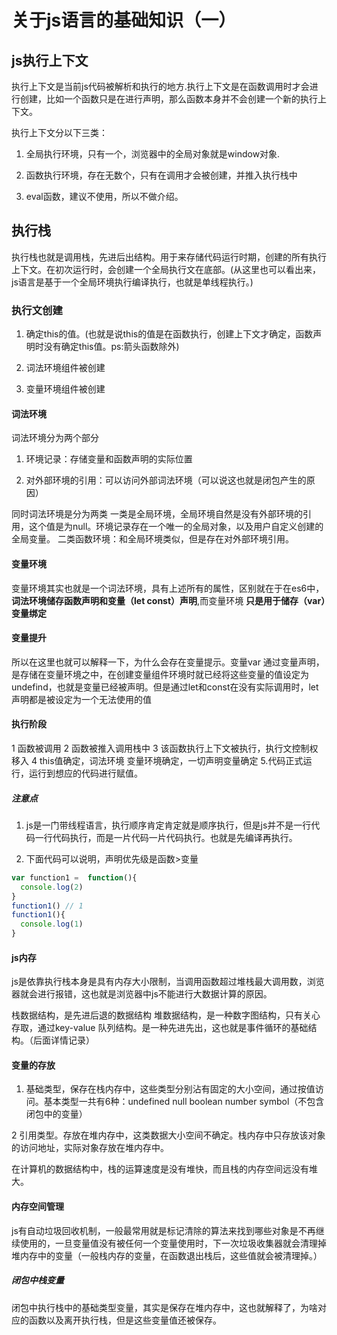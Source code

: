 # 关于js语言的基础知识（一）

## js执行上下文

执行上下文是当前js代码被解析和执行的地方.执行上下文是在函数调用时才会进行创建，比如一个函数只是在进行声明，那么函数本身并不会创建一个新的执行上下文。

执行上下文分以下三类：

1. 全局执行环境，只有一个，浏览器中的全局对象就是window对象.

2. 函数执行环境，存在无数个，只有在调用才会被创建，并推入执行栈中

3. eval函数，建议不使用，所以不做介绍。

## 执行栈

执行栈也就是调用栈，先进后出结构。用于来存储代码运行时期，创建的所有执行上下文。在初次运行时，会创建一个全局执行文在底部。(从这里也可以看出来，js语言是基于一个全局环境执行编译执行，也就是单线程执行。)

### 执行文创建

1. 确定this的值。(也就是说this的值是在函数执行，创建上下文才确定，函数声明时没有确定this值。ps:箭头函数除外)

2. 词法环境组件被创建

3. 变量环境组件被创建

#### 词法环境

词法环境分为两个部分

1. 环境记录：存储变量和函数声明的实际位置

2. 对外部环境的引用：可以访问外部词法环境（可以说这也就是闭包产生的原因）

同时词法环境是分为两类
一类是全局环境，全局环境自然是没有外部环境的引用，这个值是为null。环境记录存在一个唯一的全局对象，以及用户自定义创建的全局变量。
二类函数环境：和全局环境类似，但是存在对外部环境引用。

#### 变量环境

变量环境其实也就是一个词法环境，具有上述所有的属性，区别就在于在es6中，**词法环境储存函数声明和变量（let const）声明**,而变量环境 **只是用于储存（var）变量绑定**

#### 变量提升

所以在这里也就可以解释一下，为什么会存在变量提示。变量var 通过变量声明，是存储在变量环境之中，在创建变量组件环境时就已经将这些变量的值设定为undefind，也就是变量已经被声明。但是通过let和const在没有实际调用时，let声明都是被设定为一个无法使用的值

#### 执行阶段

1 函数被调用 2 函数被推入调用栈中 3 该函数执行上下文被执行，执行文控制权移入 4 this值确定，词法环境 变量环境确定，一切声明变量确定  5.代码正式运行，运行到想应的代码进行赋值。

##### 注意点

1. js是一门带线程语言，执行顺序肯定肯定就是顺序执行，但是js并不是一行代码一行代码执行，而是一片代码一片代码执行。也就是先编译再执行。

2. 下面代码可以说明，声明优先级是函数>变量

 ```javaScript
 var function1 =  function(){
   console.log(2)
 }
 function1() // 1
 function1(){
   console.log(1)
 }
 ```

#### js内存

js是依靠执行栈本身是具有内存大小限制，当调用函数超过堆栈最大调用数，浏览器就会进行报错，这也就是浏览器中js不能进行大数据计算的原因。

栈数据结构，是先进后退的数据结构
堆数据结构，是一种数字图结构，只有关心存取，通过key-value
队列结构。是一种先进先出，这也就是事件循环的基础结构。（后面详情记录）

#### 变量的存放

1. 基础类型，保存在栈内存中，这些类型分别沾有固定的大小空间，通过按值访问。基本类型一共有6种：undefined null boolean number symbol（不包含闭包中的变量）

2 引用类型。存放在堆内存中，这类数据大小空间不确定。栈内存中只存放该对象的访问地址，实际对象存放在堆内存中。

在计算机的数据结构中，栈的运算速度是没有堆快，而且栈的内存空间远没有堆大。

#### 内存空间管理

js有自动垃圾回收机制，一般最常用就是标记清除的算法来找到哪些对象是不再继续使用的，一旦变量值没有被任何一个变量使用时，下一次垃圾收集器就会清理掉堆内存中的变量（一般栈内存的变量，在函数退出栈后，这些值就会被清理掉。）

##### 闭包中栈变量

闭包中执行栈中的基础类型变量，其实是保存在堆内存中，这也就解释了，为啥对应的函数以及离开执行栈，但是这些变量值还被保存。
